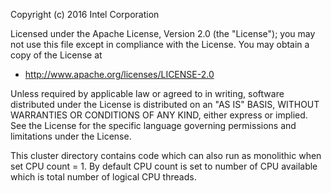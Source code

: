 Copyright (c) 2016 Intel Corporation 

Licensed under the Apache License, Version 2.0 (the "License");
you may not use this file except in compliance with the License.
You may obtain a copy of the License at
  - http://www.apache.org/licenses/LICENSE-2.0
 
Unless required by applicable law or agreed to in writing, software
distributed under the License is distributed on an "AS IS" BASIS,
WITHOUT WARRANTIES OR CONDITIONS OF ANY KIND, either express or implied.
See the License for the specific language governing permissions and
limitations under the License.


This cluster directory contains code which can also run as monolithic when set CPU count = 1. By default CPU count is set to number of CPU available which is total number of logical CPU threads.
